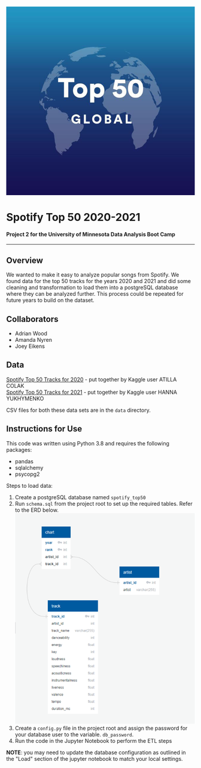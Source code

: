 ![](images/ab67706c0000bebbee2440a8fd4602006216f55f.jfif)

 # Spotify Top 50 2020-2021
#### Project 2 for the University of Minnesota Data Analysis Boot Camp
-----
## Overview

We wanted to make it easy to analyze popular songs from Spotify. We found data for the top 50 tracks for the years 2020 and 2021 and did some cleaning and transformation to load them into a postgreSQL database where they can be analyzed further. This process could be repeated for future years to build on the dataset.

## Collaborators
* Adrian Wood
* Amanda Nyren
* Joey Eikens

## Data
[Spotify Top 50 Tracks for 2020](https://www.kaggle.com/datasets/atillacolak/top-50-spotify-tracks-2020) - put together by Kaggle user ATILLA COLAK  
[Spotify Top 50 Tracks for 2021](https://www.kaggle.com/datasets/equinxx/spotify-top-50-songs-in-2021) - put together by Kaggle user HANNA YUKHYMENKO

CSV files for both these data sets are in the `data` directory.

## Instructions for Use

This code was written using Python 3.8 and requires the following packages:
* pandas
* sqlalchemy
* psycopg2

Steps to load data:
1. Create a postgreSQL database named `spotify_top50`
1. Run `schema.sql` from the project root to set up the required tables. Refer to the ERD below.
![schema diagram](schema.png)
1. Create a `config.py` file in the project root and assign the password for your database user to the variable. `db_password`. 
1. Run the code in the Jupyter Notebook to perform the ETL steps

**NOTE**: you may need to update the database configuration as outlined in the "Load" section of the jupyter notebook to match your local settings.

